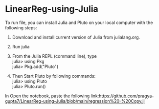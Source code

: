 # LinearReg-using-Julia
To run file, you can install Julia and Pluto on your local computer with the following steps:

1. Download and install current version of Julia from julialang.org.
2. Run julia
3. From the Julia REPL (command line), type<br>
  julia> using Pkg <br>
  julia> Pkg.add("Pluto")

4. Then Start Pluto by following commands:<br>
julia> using Pluto<br>
julia> Pluto.run()

In Open the notebook, paste the following link:https://github.com/pragya-gupta7/LinearReg-using-Julia/blob/main/regression%20-%20Copy.jl
